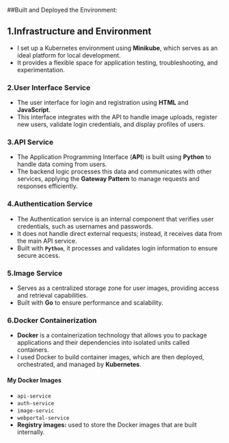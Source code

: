 
##Built and Deployed the Environment:

## 1.Infrastructure and Environment
- I set up a Kubernetes environment using **Minikube**, which serves as an ideal platform for local development.
- It provides a flexible space for application testing, troubleshooting, and experimentation.



### 2.User Interface Service
- The user interface for login and registration using **HTML** and **JavaScript**.
- This interface integrates with the API to handle image uploads, register new users, validate login credentials, and display profiles of users.


### 3.API Service
- The Application Programming Interface (**API**) is built using **Python** to handle data coming from users.
- The backend logic processes this data and communicates with other services, applying the **Gateway Pattern** to manage requests and responses efficiently.


### 4.Authentication Service
- The Authentication service is an internal component that verifies user credentials, such as usernames and passwords.
- It does not handle direct external requests; instead, it receives data from the main API service.
- Built with **`Python`**, it processes and validates login information to ensure secure access.



### 5.Image Service
- Serves as a centralized storage zone for user images, providing access and retrieval capabilities.
- Built with **Go** to ensure performance and scalability.



### 6.Docker Containerization
- **Docker** is a containerization technology that allows you to package applications and their dependencies into isolated units called containers.
- I used Docker to build container images, which are then deployed, orchestrated, and managed by **Kubernetes**.

#### My Docker Images
- `api-service`
- `auth-service`
- `image-servic`
- `webportal-service`
- **Registry images:** used to store the Docker images that are built internally.
